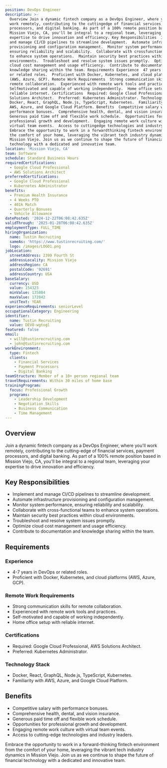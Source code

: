 ```yaml
---
position: DevOps Engineer
description: >-
  Overview Join a dynamic fintech company as a DevOps Engineer, where you'll
  work remotely, contributing to the cuttingedge of financial services, payment
  processors, and digital banking. As part of a 100% remote position based in
  Mission Viejo, CA, you'll be integral to a regional team, leveraging your
  expertise to drive innovation and efficiency. Key Responsibilities  Implement
  and manage CI/CD pipelines to streamline development.  Automate infrastructure
  provisioning and configuration management.  Monitor system performance,
  ensuring reliability and scalability.  Collaborate with crossfunctional teams
  to enhance system operations.  Maintain security best practices within cloud
  environments.  Troubleshoot and resolve system issues promptly.  Optimize
  cloud cost management and usage efficiency.  Contribute to documentation and
  knowledge sharing within the team. Requirements Experience  47 years in DevOps
  or related roles.  Proficient with Docker, Kubernetes, and cloud platforms
  (AWS, Azure, GCP). Remote Work Requirements  Strong communication skills for
  remote collaboration.  Experienced with remote work tools and practices. 
  Selfmotivated and capable of working independently.  Home office setup with
  reliable internet. Certifications  Required: Google Cloud Professional, AWS
  Solutions Architect.  Preferred: Kubernetes Administrator. Technology Stack 
  Docker, React, GraphQL, Node.js, TypeScript, Kubernetes.  Familiarity with
  AWS, Azure, and Google Cloud Platform. Benefits  Competitive salary with
  performance bonuses.  Comprehensive health, dental, and vision insurance. 
  Generous paid time off and flexible work schedule.  Opportunities for
  professional growth and development.  Engaging remote work culture with
  virtual team events.  Access to cuttingedge technologies and industry leaders.
  Embrace the opportunity to work in a forwardthinking fintech environment from
  the comfort of your home, leveraging the vibrant tech industry dynamics in
  Mission Viejo. Join us as we continue to shape the future of financial
  technology with a dedicated and innovative team.
location: 'Mission Viejo, CA'
team: Software
schedule: Standard Business Hours
requiredCertifications:
  - Google Cloud Professional
  - AWS Solutions Architect
preferredCertifications:
  - Google Cloud Professional
  - Kubernetes Administrator
benefits:
  - Premium Health Insurance
  - 4 Weeks PTO
  - 401k Match
  - Quarterly Bonuses
  - Vehicle Allowance
datePosted: '2024-12-22T06:08:42.635Z'
validThrough: '2025-01-28T06:08:42.635Z'
employmentType: FULL_TIME
hiringOrganization:
  name: Tustin Recruiting
  sameAs: 'https://www.tustinrecruiting.com/'
  logo: /images/LOGO1.png
jobLocation:
  streetAddress: 2399 Fourth St
  addressLocality: Mission Viejo
  addressRegion: CA
  postalCode: '92691'
  addressCountry: USA
baseSalary:
  currency: USD
  value: 154323
  minValue: 135804
  maxValue: 172842
  unitText: YEAR
experienceRequirements: seniorLevel
occupationalCategory: Engineering
identifier:
  name: Tustin Recruiting
  value: DEVO-wgtogl
featured: false
email:
  - will@tustinrecruiting.com
  - john@tustinrecruiting.com
workEnvironment:
  type: Fintech
  clients:
    - Financial Services
    - Payment Processors
    - Digital Banking
teamStructure: Member of a 10+ person regional team
travelRequirements: Within 30 miles of home base
trainingProgram:
  focus: Professional Growth
  programs:
    - Leadership Development
    - Negotiation Skills
    - Business Communication
    - Time Management
---
```




## Overview

Join a dynamic fintech company as a DevOps Engineer, where you'll work remotely, contributing to the cutting-edge of financial services, payment processors, and digital banking. As part of a 100% remote position based in Mission Viejo, CA, you'll be integral to a regional team, leveraging your expertise to drive innovation and efficiency.

## Key Responsibilities

- Implement and manage CI/CD pipelines to streamline development.
- Automate infrastructure provisioning and configuration management.
- Monitor system performance, ensuring reliability and scalability.
- Collaborate with cross-functional teams to enhance system operations.
- Maintain security best practices within cloud environments.
- Troubleshoot and resolve system issues promptly.
- Optimize cloud cost management and usage efficiency.
- Contribute to documentation and knowledge sharing within the team.

## Requirements

### Experience

- 4-7 years in DevOps or related roles.
- Proficient with Docker, Kubernetes, and cloud platforms (AWS, Azure, GCP).

### Remote Work Requirements

- Strong communication skills for remote collaboration.
- Experienced with remote work tools and practices.
- Self-motivated and capable of working independently.
- Home office setup with reliable internet.

### Certifications

- Required: Google Cloud Professional, AWS Solutions Architect.
- Preferred: Kubernetes Administrator.

### Technology Stack

- Docker, React, GraphQL, Node.js, TypeScript, Kubernetes.
- Familiarity with AWS, Azure, and Google Cloud Platform.

## Benefits

- Competitive salary with performance bonuses.
- Comprehensive health, dental, and vision insurance.
- Generous paid time off and flexible work schedule.
- Opportunities for professional growth and development.
- Engaging remote work culture with virtual team events.
- Access to cutting-edge technologies and industry leaders.

Embrace the opportunity to work in a forward-thinking fintech environment from the comfort of your home, leveraging the vibrant tech industry dynamics in Mission Viejo. Join us as we continue to shape the future of financial technology with a dedicated and innovative team.
